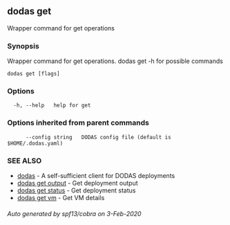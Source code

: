 ## dodas get

Wrapper command for get operations

### Synopsis

Wrapper command for get operations.
dodas get -h for possible commands

```
dodas get [flags]
```

### Options

```
  -h, --help   help for get
```

### Options inherited from parent commands

```
      --config string   DODAS config file (default is $HOME/.dodas.yaml)
```

### SEE ALSO

* [dodas](dodas.md)	 - A self-sufficient client for DODAS deployments
* [dodas get output](dodas_get_output.md)	 - Get deployment output
* [dodas get status](dodas_get_status.md)	 - Get deployment status
* [dodas get vm](dodas_get_vm.md)	 - Get VM details

###### Auto generated by spf13/cobra on 3-Feb-2020
